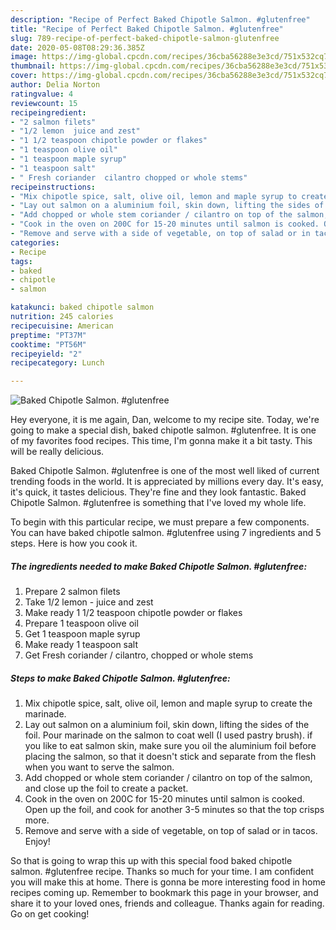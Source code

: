 ```yaml
---
description: "Recipe of Perfect Baked Chipotle Salmon. #glutenfree"
title: "Recipe of Perfect Baked Chipotle Salmon. #glutenfree"
slug: 789-recipe-of-perfect-baked-chipotle-salmon-glutenfree
date: 2020-05-08T08:29:36.385Z
image: https://img-global.cpcdn.com/recipes/36cba56288e3e3cd/751x532cq70/baked-chipotle-salmon-glutenfree-recipe-main-photo.jpg
thumbnail: https://img-global.cpcdn.com/recipes/36cba56288e3e3cd/751x532cq70/baked-chipotle-salmon-glutenfree-recipe-main-photo.jpg
cover: https://img-global.cpcdn.com/recipes/36cba56288e3e3cd/751x532cq70/baked-chipotle-salmon-glutenfree-recipe-main-photo.jpg
author: Delia Norton
ratingvalue: 4
reviewcount: 15
recipeingredient:
- "2 salmon filets"
- "1/2 lemon  juice and zest"
- "1 1/2 teaspoon chipotle powder or flakes"
- "1 teaspoon olive oil"
- "1 teaspoon maple syrup"
- "1 teaspoon salt"
- " Fresh coriander  cilantro chopped or whole stems"
recipeinstructions:
- "Mix chipotle spice, salt, olive oil, lemon and maple syrup to create the marinade."
- "Lay out salmon on a aluminium foil, skin down, lifting the sides of the foil. Pour marinade on the salmon to coat well (I used pastry brush). if you like to eat salmon skin, make sure you oil the aluminium foil before placing the salmon, so that it doesn&#39;t stick and separate from the flesh when you want to serve the salmon."
- "Add chopped or whole stem coriander / cilantro on top of the salmon, and close up the foil to create a packet."
- "Cook in the oven on 200C for 15-20 minutes until salmon is cooked. Open up the foil, and cook for another 3-5 minutes so that the top crisps more."
- "Remove and serve with a side of vegetable, on top of salad or in tacos. Enjoy!"
categories:
- Recipe
tags:
- baked
- chipotle
- salmon

katakunci: baked chipotle salmon 
nutrition: 245 calories
recipecuisine: American
preptime: "PT37M"
cooktime: "PT56M"
recipeyield: "2"
recipecategory: Lunch

---
```



![Baked Chipotle Salmon. #glutenfree](https://img-global.cpcdn.com/recipes/36cba56288e3e3cd/751x532cq70/baked-chipotle-salmon-glutenfree-recipe-main-photo.jpg)

Hey everyone, it is me again, Dan, welcome to my recipe site. Today, we're going to make a special dish, baked chipotle salmon. #glutenfree. It is one of my favorites food recipes. This time, I'm gonna make it a bit tasty. This will be really delicious.



Baked Chipotle Salmon. #glutenfree is one of the most well liked of current trending foods in the world. It is appreciated by millions every day. It's easy, it's quick, it tastes delicious. They're fine and they look fantastic. Baked Chipotle Salmon. #glutenfree is something that I've loved my whole life.


To begin with this particular recipe, we must prepare a few components. You can have baked chipotle salmon. #glutenfree using 7 ingredients and 5 steps. Here is how you cook it.

<!--inarticleads1-->

##### The ingredients needed to make Baked Chipotle Salmon. #glutenfree:

1. Prepare 2 salmon filets
1. Take 1/2 lemon - juice and zest
1. Make ready 1 1/2 teaspoon chipotle powder or flakes
1. Prepare 1 teaspoon olive oil
1. Get 1 teaspoon maple syrup
1. Make ready 1 teaspoon salt
1. Get  Fresh coriander / cilantro, chopped or whole stems




<!--inarticleads2-->

##### Steps to make Baked Chipotle Salmon. #glutenfree:

1. Mix chipotle spice, salt, olive oil, lemon and maple syrup to create the marinade.
1. Lay out salmon on a aluminium foil, skin down, lifting the sides of the foil. Pour marinade on the salmon to coat well (I used pastry brush). if you like to eat salmon skin, make sure you oil the aluminium foil before placing the salmon, so that it doesn&#39;t stick and separate from the flesh when you want to serve the salmon.
1. Add chopped or whole stem coriander / cilantro on top of the salmon, and close up the foil to create a packet.
1. Cook in the oven on 200C for 15-20 minutes until salmon is cooked. Open up the foil, and cook for another 3-5 minutes so that the top crisps more.
1. Remove and serve with a side of vegetable, on top of salad or in tacos. Enjoy!




So that is going to wrap this up with this special food baked chipotle salmon. #glutenfree recipe. Thanks so much for your time. I am confident you will make this at home. There is gonna be more interesting food in home recipes coming up. Remember to bookmark this page in your browser, and share it to your loved ones, friends and colleague. Thanks again for reading. Go on get cooking!
